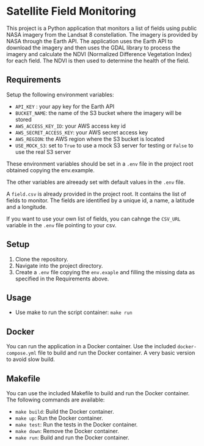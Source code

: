 # Satellite Field Monitoring

This project is a Python application that monitors a list of fields using public NASA imagery from the Landsat 8 constellation. The imagery is provided by NASA through the Earth API. The application uses the Earth API to download the imagery and then uses the GDAL library to process the imagery and calculate the NDVI (Normalized Difference Vegetation Index) for each field. The NDVI is then used to determine the health of the field.

## Requirements

Setup the following environment variables:

* `API_KEY` : your apy key for the Earth API
* `BUCKET_NAME`: the name of the S3 bucket where the imagery will be stored
* `AWS_ACCESS_KEY_ID`: your AWS access key id
* `AWS_SECRET_ACCESS_KEY`: your AWS secret access key
* `AWS_REGION`: the AWS region where the S3 bucket is located
* `USE_MOCK_S3`: set to `True` to use a mock S3 server for testing or `False` to use the real S3 server   

These environment variables should be set in a `.env` file in the project root obtained copying the env.example.

The other variables are alreeady set with default values in the `.env` file.

A `field.csv` is already provided in the project root. It contains the list of fields to monitor. The fields are identified by a unique id, a name, a latitude and a longitude.

If you want to use your own list of fields, you can cahnge the `CSV_URL` variable in the `.env` file pointing to your csv.

## Setup

1. Clone the repository.
2. Navigate into the project directory.
3. Create a `.env` file copying the `env.exaple` and filling the missing data as specified in the Requirements above.

## Usage

- Use make to run the script container: `make run`

## Docker

You can run the application in a Docker container. Use the included `docker-compose.yml` file to build and run the Docker container.
A very basic version to avoid slow build. 

## Makefile

You can use the included Makefile to build and run the Docker container. The following commands are available:

* `make build`: Build the Docker container.
* `make up`: Run the Docker container.
* `make test`: Run the tests in the Docker container.
* `make down`: Remove the Docker container.
* `make run`: Build and run the Docker container.
